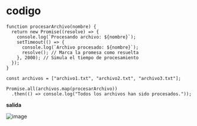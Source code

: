 # codigo

```
function procesarArchivo(nombre) {
  return new Promise((resolve) => {
    console.log(`Procesando archivo: ${nombre}`);
    setTimeout(() => {
      console.log(`Archivo procesado: ${nombre}`);
      resolve(); // Marca la promesa como resuelta
    }, 2000); // Simula el tiempo de procesamiento
  });
}

const archivos = ["archivo1.txt", "archivo2.txt", "archivo3.txt"];

Promise.all(archivos.map(procesarArchivo))
  .then(() => console.log("Todos los archivos han sido procesados."));

```

**salida**

![image](https://github.com/user-attachments/assets/d249377b-9ecb-4465-bb88-ede0dbd4d21b)
